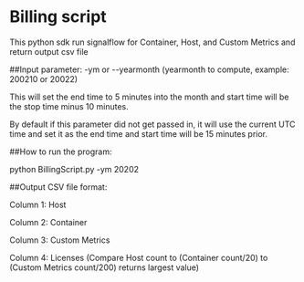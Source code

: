 # Billing script

This python sdk run signalflow for Container, Host, and Custom Metrics and return output csv file

##Input parameter:
-ym or --yearmonth (yearmonth to compute, example: 200210 or 20022)

This will set the end time to 5 minutes into the month and start time will be the stop time minus 10 minutes.	

By default if this parameter did not get passed in, it will use the current UTC time and set it as the end time and start time will be 15 minutes prior.


##How to run the program:

python BillingScript.py -ym 20202


##Output CSV file format:

Column 1: Host

Column 2: Container

Column 3: Custom Metrics

Column 4: Licenses (Compare Host count to (Container count/20) to (Custom Metrics count/200) returns largest value)
